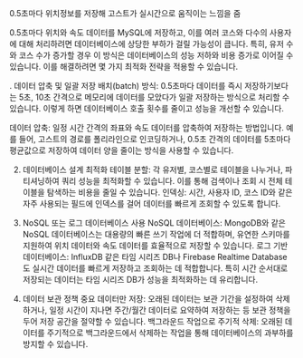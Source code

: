 0.5초마다 위치정보를 저장해 고스트가 실시간으로 움직이는 느낌을 줌


0.5초마다 위치와 속도 데이터를 MySQL에 저장하고, 이를 여러 코스와 다수의 사용자에 대해 처리하려면 데이터베이스에 상당한 부하가 걸릴 가능성이 큽니다. 특히, 유저 수와 코스 수가 증가할 경우 이 방식은 데이터베이스의 성능 저하와 비용 증가로 이어질 수 있습니다.
이를 해결하려면 몇 가지 최적화 전략을 적용할 수 있습니다.

. 데이터 압축 및 일괄 저장
배치(batch) 방식: 0.5초마다 데이터를 즉시 저장하기보다는 5초, 10초 간격으로 메모리에 데이터를 모았다가 일괄 저장하는 방식으로 처리할 수 있습니다. 
이렇게 하면 데이터베이스 호출 횟수를 줄이고 성능을 개선할 수 있습니다.

데이터 압축: 일정 시간 간격의 좌표와 속도 데이터를 압축하여 저장하는 방법입니다. 
예를 들어, 고스트의 경로를 폴리라인으로 인코딩하거나, 0.5초 간격의 데이터를 5초마다 평균값으로 저장하여 데이터 양을 줄이는 방식을 사용할 수 있습니다.

2. 데이터베이스 설계 최적화
테이블 분할: 각 유저별, 코스별로 테이블을 나누거나, 파티셔닝하여 쿼리 성능을 최적화할 수 있습니다. 
이를 통해 검색이나 조회 시 전체 테이블을 탐색하는 비용을 줄일 수 있습니다.
인덱싱: 시간, 사용자 ID, 코스 ID와 같은 자주 사용되는 필드에 인덱스를 걸어 데이터를 빠르게 조회할 수 있도록 합니다.

3. NoSQL 또는 로그 데이터베이스 사용
NoSQL 데이터베이스: MongoDB와 같은 NoSQL 데이터베이스는 대용량의 빠른 쓰기 작업에 더 적합하며, 유연한 스키마를 지원하여 위치 데이터와 속도 데이터를 효율적으로 저장할 수 있습니다.
로그 기반 데이터베이스: InfluxDB 같은 타임 시리즈 DB나 Firebase Realtime Database도 실시간 데이터를 빠르게 저장하고 조회하는 데 적합합니다. 
특히 시간 순서대로 저장되는 데이터는 타임 시리즈 DB가 성능을 최적화하는 데 유리합니다.

4. 데이터 보관 정책
중요 데이터만 저장: 오래된 데이터는 보관 기간을 설정하여 삭제하거나, 일정 시간이 지나면 주간/월간 데이터로 요약하여 저장하는 등 보관 정책을 두어 저장 공간을 절약할 수 있습니다.
백그라운드 작업으로 주기적 삭제: 오래된 데이터를 주기적으로 백그라운드에서 삭제하는 작업을 통해 데이터베이스의 과부하를 방지할 수 있습니다.